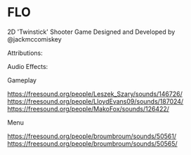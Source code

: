# FLO
2D 'Twinstick' Shooter
Game Designed and Developed by @jackmccomiskey


Attributions:

Audio Effects:


Gameplay
 
https://freesound.org/people/Leszek_Szary/sounds/146726/
https://freesound.org/people/LloydEvans09/sounds/187024/
https://freesound.org/people/MakoFox/sounds/126422/


Menu
 
https://freesound.org/people/broumbroum/sounds/50561/
https://freesound.org/people/broumbroum/sounds/50565/

